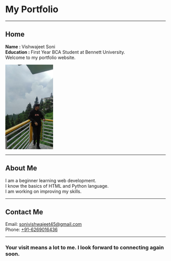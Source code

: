 <DOCTYPE html> 
  <html>
<head>
  <title>My Portfolio</title>
</head>
<body>

  <h1>My Portfolio</h1>
  <hr>

  <h2 id="home">Home</h2>
  <p><b>Name : </b>Vishwajeet Soni<br>
     <b>Education : </b>First Year BCA Student at Bennett University.<br>
     Welcome to my portfolio website.
  </p>
  
  <img src="image.jpg" alt="My photo" width="150">
  <hr>

  <h2 id="about">About Me</h2>
  <p>I am a beginner learning web development.<br>
     I know the basics of HTML and Python language.<br>
     I am working on improving my skills.
  </p>
  <hr>

  <h2 id="contact">Contact Me</h2>
  <p>Email: <a href="mailto:sonivishwajeet45@gmail.com">sonivishwajeet45@gmail.com</a><br>
     Phone: <a href="tel:+916269016436">+91-6269016436</a>
  </p>
  <hr>

  <h3>Your visit means a lot to me. I look forward to connecting again soon.</h3>

</body>
</html>
